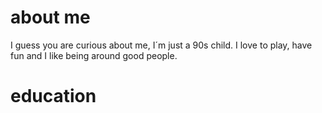 # about me
I guess you are curious about me, I´m just a 90s child. I love to play, have fun and I like being around good people.


# education




